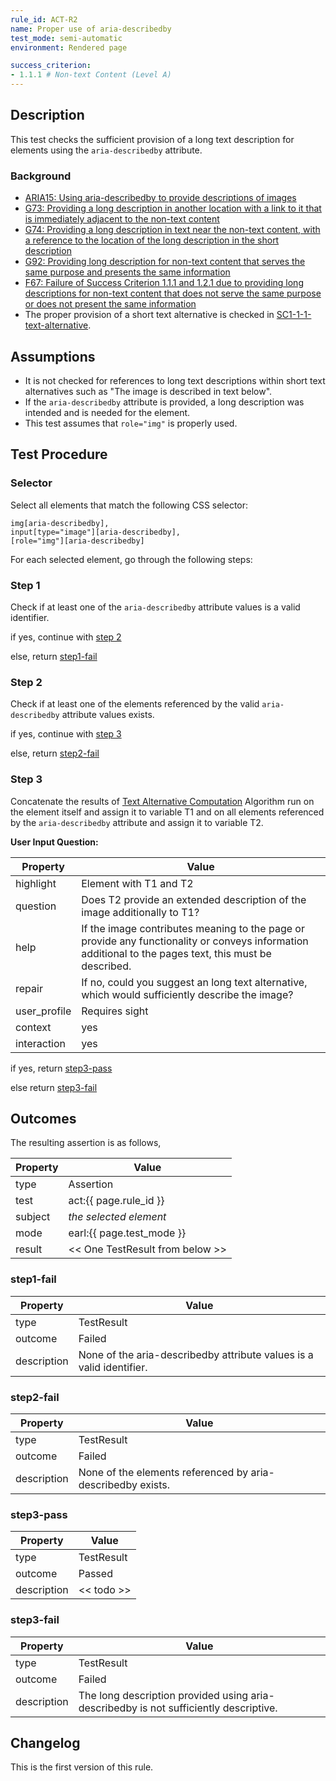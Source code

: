 ```yaml
---
rule_id: ACT-R2
name: Proper use of aria-describedby
test_mode: semi-automatic
environment: Rendered page

success_criterion:
- 1.1.1 # Non-text Content (Level A)
---
```


## Description

This test checks the sufficient provision of a long text description for elements using the `aria-describedby` attribute.

### Background

- [ARIA15: Using aria-describedby to provide descriptions of images](http://www.w3.org/TR/2014/NOTE-WCAG20-TECHS-20140916/ARIA15)
- [G73: Providing a long description in another location with a link to it that is immediately adjacent to the non-text content](http://www.w3.org/TR/2014/NOTE-WCAG20-TECHS-20140916/G73)
- [G74: Providing a long description in text near the non-text content, with a reference to the location of the long description in the short description](http://www.w3.org/TR/2014/NOTE-WCAG20-TECHS-20140916/G74)
- [G92: Providing long description for non-text content that serves the same purpose and presents the same information](http://www.w3.org/TR/2014/NOTE-WCAG20-TECHS-20140916/G92)
- [F67: Failure of Success Criterion 1.1.1 and 1.2.1 due to providing long descriptions for non-text content that does not serve the same purpose or does not present the same information](http://www.w3.org/TR/2014/NOTE-WCAG20-TECHS-20140916/F67)
- The proper provision of a short text alternative is checked in [SC1-1-1-text-alternative](SC1-1-1-text-alternative.html).

## Assumptions

- It is not checked for references to long text descriptions within short text alternatives such as "The image is described in text below".
- If the `aria-describedby` attribute is provided, a long description was intended and is needed for the element.
- This test assumes that `role="img"` is properly used.

## Test Procedure

### Selector

Select all elements that match the following CSS selector:

```css:
img[aria-describedby],
input[type="image"][aria-describedby],
[role="img"][aria-describedby]
```

For each selected element, go through the following steps:

### Step 1

Check if at least one of the `aria-describedby` attribute values is a valid identifier.

if yes, continue with [step 2](#step-2)

else, return [step1-fail](#step1-fail)

### Step 2

Check if at least one of the elements referenced by the valid `aria-describedby` attribute values exists.

if yes, continue with [step 3](#step-3)

else, return [step2-fail](#step2-fail)

### Step 3

Concatenate the results of [Text Alternative Computation][TXTALT] Algorithm run on the element itself and assign it to variable T1 and on all elements referenced by the `aria-describedby` attribute and assign it to variable T2.

**User Input Question:**

| Property     | Value
|--------------|---------
| highlight    | Element with T1 and T2
| question     | Does T2 provide an extended description of the image additionally to T1?
| help         | If the image contributes meaning to the page or provide any functionality or conveys information additional to the pages text, this must be described.
| repair       | If no, could you suggest an long text alternative, which would sufficiently describe the image?
| user_profile | Requires sight
| context      | yes
| interaction  | yes

if yes, return [step3-pass](#step3-pass)

else return [step3-fail](#step3-fail)

## Outcomes

<div class="collapsing" markdown="1" id="outcome-data">

The resulting assertion is as follows,

| Property | Value
|----------|----------
| type     | Assertion
| test     | act:{{ page.rule_id }}
| subject  | *the selected element*
| mode     | earl:{{ page.test_mode }}
| result   | << One TestResult from below >>

### step1-fail

| Property    | Value
|-------------|----------
| type        | TestResult
| outcome     | Failed
| description | None of the aria-describedby attribute values is a valid identifier.

### step2-fail

| Property    | Value
|-------------|----------
| type        | TestResult
| outcome     | Failed
| description | None of the elements referenced by aria-describedby exists.

### step3-pass

| Property    | Value
|-------------|----------
| type        | TestResult
| outcome     | Passed
| description | << todo >>

### step3-fail

| Property    | Value
|-------------|----------
| type        | TestResult
| outcome     | Failed
| description | The long description provided using aria-describedby is not sufficiently descriptive.

</div>

## Changelog

This is the first version of this rule.


[TXTALT]: ../definitions/text-alternative-compute.html